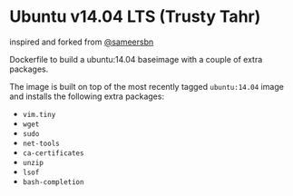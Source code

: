 # Ubuntu v14.04 LTS (Trusty Tahr)

inspired and forked from [@sameersbn](https://github.com/sameersbn)

Dockerfile to build a ubuntu:14.04 baseimage with a couple of extra packages.

The image is built on top of the most recently tagged `ubuntu:14.04` image and installs the following extra packages:

- `vim.tiny`
- `wget`
- `sudo`
- `net-tools`
- `ca-certificates`
- `unzip`
- `lsof`
- `bash-completion`
